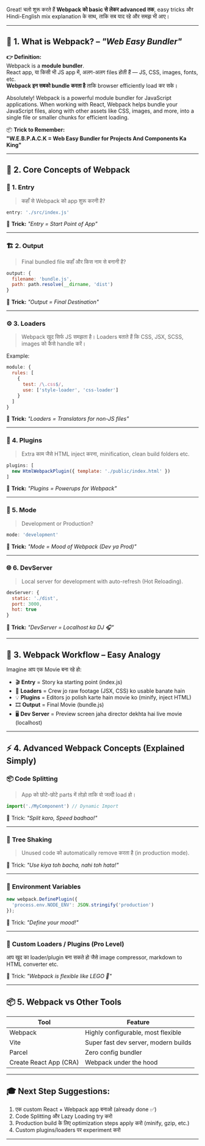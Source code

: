 Great! चलो शुरू करते हैं **Webpack को basic से लेकर advanced तक**, easy tricks और Hindi-English mix explanation के साथ, ताकि सब याद रहे और समझ भी आए।

---

## 🔰 **1. What is Webpack?** – _"Web Easy Bundler"_

**👉 Definition:**  
Webpack is a **module bundler**.  
React app, या किसी भी JS app में, अलग-अलग files होती हैं — JS, CSS, images, fonts, etc.  
**Webpack इन सबको bundle करता है** ताकि browser efficiently load कर सके।

Absolutely! Webpack is a powerful module bundler for JavaScript applications. When working with React, Webpack helps bundle your JavaScript files, along with other assets like CSS, images, and more, into a single file or smaller chunks for efficient loading.

📦 **Trick to Remember:**  
**"W.E.B.P.A.C.K = Web Easy Bundler for Projects And Components Ka King"**

---

## 🧩 **2. Core Concepts of Webpack**

### 🧱 1. **Entry**
> कहाँ से Webpack को app शुरू करनी है?

```js
entry: './src/index.js'
```

🧠 **Trick:** _"Entry = Start Point of App"_

---

### 🏗️ 2. **Output**
> Final bundled file कहाँ और किस नाम से बनानी है?

```js
output: {
  filename: 'bundle.js',
  path: path.resolve(__dirname, 'dist')
}
```

🧠 **Trick:** _"Output = Final Destination"_

---

### ⚙️ 3. **Loaders**
> Webpack खुद सिर्फ JS समझता है। Loaders बताते हैं कि CSS, JSX, SCSS, images को कैसे handle करें।

Example:

```js
module: {
  rules: [
    {
      test: /\.css$/,
      use: ['style-loader', 'css-loader']
    }
  ]
}
```

🧠 **Trick:** _"Loaders = Translators for non-JS files"_

---

### 🧪 4. **Plugins**
> Extra काम जैसे HTML inject करना, minification, clean build folders etc.

```js
plugins: [
  new HtmlWebpackPlugin({ template: './public/index.html' })
]
```

🧠 **Trick:** _"Plugins = Powerups for Webpack"_

---

### 🚀 5. **Mode**
> Development or Production?

```js
mode: 'development'
```

🧠 **Trick:** _"Mode = Mood of Webpack (Dev ya Prod)"_

---

### 🌐 6. **DevServer**
> Local server for development with auto-refresh (Hot Reloading).

```js
devServer: {
  static: './dist',
  port: 3000,
  hot: true
}
```

🧠 **Trick:** _"DevServer = Localhost ka DJ 🎧"_

---

## 🧠 **3. Webpack Workflow – Easy Analogy**

Imagine आप एक Movie बना रहे हो:

- 🎬 **Entry** = Story ka starting point (index.js)
- 🧰 **Loaders** = Crew jo raw footage (JSX, CSS) ko usable banate hain
- 💡 **Plugins** = Editors jo polish karte hain movie ko (minify, inject HTML)
- 🎞️ **Output** = Final Movie (bundle.js)
- 🖥️ **Dev Server** = Preview screen jaha director dekhta hai live movie (localhost)

---

## ⚡ **4. Advanced Webpack Concepts (Explained Simply)**

### 📦 **Code Splitting**

> App को छोटे-छोटे parts में तोड़ो ताकि वो जल्दी load हो।

```js
import('./MyComponent') // Dynamic Import
```

🧠 Trick: _"Split karo, Speed badhao!"_

---

### 🧠 **Tree Shaking**

> Unused code को automatically remove करता है (in production mode).

🧠 Trick: _"Use kiya toh bacha, nahi toh hata!"_

---

### 🔐 **Environment Variables**

```js
new webpack.DefinePlugin({
  'process.env.NODE_ENV': JSON.stringify('production')
});
```

🧠 Trick: _"Define your mood!"_

---

### 🧩 **Custom Loaders / Plugins (Pro Level)**

आप खुद का loader/plugin बना सकते हो जैसे image compressor, markdown to HTML converter etc.

🧠 Trick: _"Webpack is flexible like LEGO 🧱"_

---

## 📦 **5. Webpack vs Other Tools**

| Tool          | Feature                                |
|---------------|----------------------------------------|
| Webpack       | Highly configurable, most flexible     |
| Vite          | Super fast dev server, modern builds   |
| Parcel        | Zero config bundler                    |
| Create React App (CRA) | Webpack under the hood         |

---

## 🎓 **Next Step Suggestions:**

1. एक custom React + Webpack app बनाओ (already done ✅)
2. Code Splitting और Lazy Loading try करो
3. Production build के लिए optimization steps apply करो (minify, gzip, etc.)
4. Custom plugins/loaders पर experiment करो

---
